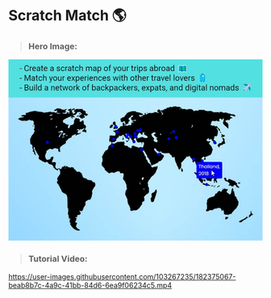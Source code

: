 # Scratch Match 🌎

> ### **Hero Image:**

![Hero Image](/client/src/assets/Hero.jpg)

> ### **Tutorial Video:**

<https://user-images.githubusercontent.com/103267235/182375067-beab8b7c-4a9c-41bb-84d6-6ea9f06234c5.mp4>
